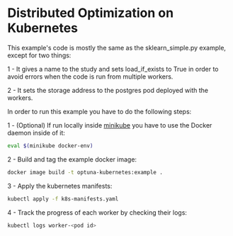 # Distributed Optimization on Kubernetes

This example's code is mostly the same as the sklearn_simple.py example, 
except for two things:

1 - It gives a name to the study and sets load_if_exists to True
in order to avoid errors when the code is run from multiple workers.

2 - It sets the storage address to the postgres pod deployed with the workers.

In order to run this example you have to do the following steps:

1 - (Optional) If run locally inside [minikube](https://github.com/kubernetes/minikube) 
you have to use the Docker daemon inside of it: 

```bash
eval $(minikube docker-env)
```

2 - Build and tag the example docker image:

```bash
docker image build -t optuna-kubernetes:example .
```

3 - Apply the kubernetes manifests:

```bash
kubectl apply -f k8s-manifests.yaml
```

4 - Track the progress of each worker by checking their logs:

```bash
kubectl logs worker-<pod id>
```
